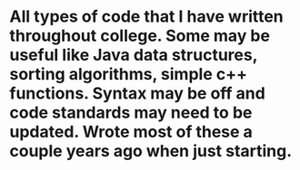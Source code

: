 # All types of code that I have written throughout college. Some may be useful like Java data structures, sorting algorithms, simple c++ functions. Syntax may be off and code standards may need to be updated.  Wrote most of these a couple years ago when just starting.
